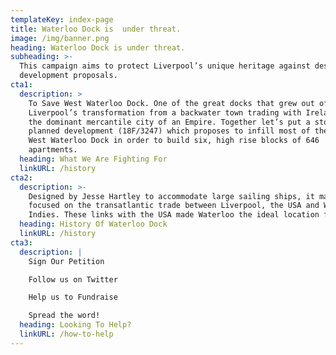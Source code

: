 ```yaml
---
templateKey: index-page
title: Waterloo Dock is  under threat.
image: /img/banner.png
heading: Waterloo Dock is under threat.
subheading: >-
  This campaign aims to protect Liverpool’s unique heritage against destructive
  development proposals.
cta1:
  description: >
    To Save West Waterloo Dock. One of the great docks that grew out of
    Liverpool’s transformation from a backwater town trading with Ireland, to
    the dominant mercantile city of an Empire. Together let’s put a stop to the
    planned development (18F/3247) which proposes to infill most of the historic
    West Waterloo Dock in order to build six, high rise blocks of 646
    apartments. 
  heading: What We Are Fighting For
  linkURL: /history
cta2:
  description: >-
    Designed by Jesse Hartley to accommodate large sailing ships, it mainly
    focused on the transatlantic trade between Liverpool, the USA and West
    Indies. These links with the USA made Waterloo the ideal location for..
  heading: History Of Waterloo Dock
  linkURL: /history
cta3:
  description: |
    Sign Our Petition

    Follow us on Twitter

    Help us to Fundraise

    Spread the word!
  heading: Looking To Help?
  linkURL: /how-to-help
---
```


